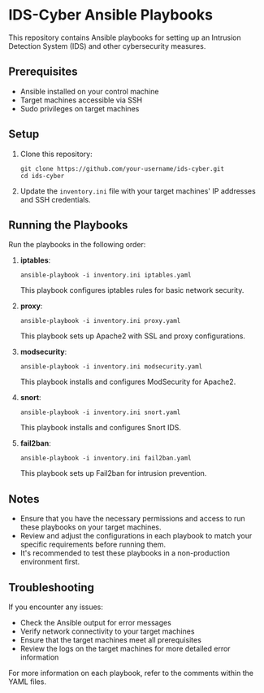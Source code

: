# IDS-Cyber Ansible Playbooks

This repository contains Ansible playbooks for setting up an Intrusion Detection System (IDS) and other cybersecurity measures.

## Prerequisites

- Ansible installed on your control machine
- Target machines accessible via SSH
- Sudo privileges on target machines

## Setup

1. Clone this repository:
   ```
   git clone https://github.com/your-username/ids-cyber.git
   cd ids-cyber
   ```

2. Update the `inventory.ini` file with your target machines' IP addresses and SSH credentials.

## Running the Playbooks

Run the playbooks in the following order:

1. **iptables**:
   ```
   ansible-playbook -i inventory.ini iptables.yaml
   ```
   This playbook configures iptables rules for basic network security.

2. **proxy**:
   ```
   ansible-playbook -i inventory.ini proxy.yaml
   ```
   This playbook sets up Apache2 with SSL and proxy configurations.

3. **modsecurity**:
   ```
   ansible-playbook -i inventory.ini modsecurity.yaml
   ```
   This playbook installs and configures ModSecurity for Apache2.

4. **snort**:
   ```
   ansible-playbook -i inventory.ini snort.yaml
   ```
   This playbook installs and configures Snort IDS.

5. **fail2ban**:
   ```
   ansible-playbook -i inventory.ini fail2ban.yaml
   ```
   This playbook sets up Fail2ban for intrusion prevention.

## Notes

- Ensure that you have the necessary permissions and access to run these playbooks on your target machines.
- Review and adjust the configurations in each playbook to match your specific requirements before running them.
- It's recommended to test these playbooks in a non-production environment first.

## Troubleshooting

If you encounter any issues:
- Check the Ansible output for error messages
- Verify network connectivity to your target machines
- Ensure that the target machines meet all prerequisites
- Review the logs on the target machines for more detailed error information

For more information on each playbook, refer to the comments within the YAML files.
